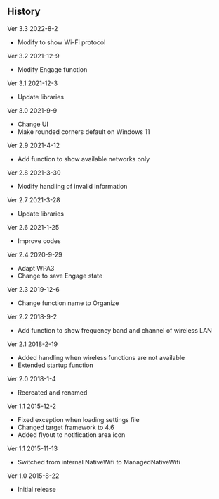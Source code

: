 ﻿## History

Ver 3.3 2022-8-2

 - Modify to show Wi-Fi protocol

Ver 3.2 2021-12-9

 - Modify Engage function

Ver 3.1 2021-12-3

 - Update libraries

Ver 3.0 2021-9-9

 - Change UI
 - Make rounded corners default on Windows 11

Ver 2.9 2021-4-12

 - Add function to show available networks only

Ver 2.8 2021-3-30

 - Modify handling of invalid information

Ver 2.7 2021-3-28

 - Update libraries

Ver 2.6 2021-1-25

 - Improve codes

Ver 2.4 2020-9-29

 - Adapt WPA3
 - Change to save Engage state

Ver 2.3 2019-12-6

 - Change function name to Organize

Ver 2.2 2018-9-2

 - Add function to show frequency band and channel of wireless LAN

Ver 2.1 2018-2-19

 - Added handling when wireless functions are not available
 - Extended startup function

Ver 2.0 2018-1-4

 - Recreated and renamed

Ver 1.1 2015-12-2

 - Fixed exception when loading settings file
 - Changed target framework to 4.6
 - Added flyout to notification area icon

Ver 1.1 2015-11-13

 - Switched from internal NativeWifi to ManagedNativeWifi

Ver 1.0 2015-8-22

 - Initial release